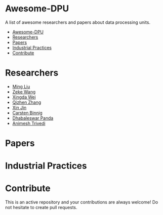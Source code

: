 # Awesome-DPU
A list of awesome researchers and papers about data processing units.

- [Awesome-DPU](#awesome-dpu)
- [Researchers](#researchers)
- [Papers](#papers)
- [Industrial Practices](#industrial-practices)
- [Contribute](#contribute)

# Researchers

- [Ming Liu](https://pages.cs.wisc.edu/~mgliu/)
- [Zeke Wang](https://wangzeke.github.io/)
- [Xingda Wei](http://xmm4ok69.com/)
- [Qizhen Zhang](https://qizhenzhang.me/)
- [Xin Jin](https://xinjin.github.io/index.html)
- [Carsten Binnig](https://www.informatik.tu-darmstadt.de/systems/systems_tuda/group/team_detail_18624.en.jsp)
- [Dhabaleswar Panda](https://cse.osu.edu/people/panda.2)
- [Animesh Trivedi](https://animeshtrivedi.github.io/research/)

# Papers

# Industrial Practices

# Contribute
This is an active repository and your contributions are always welcome! Do not hesitate to create pull requests.
